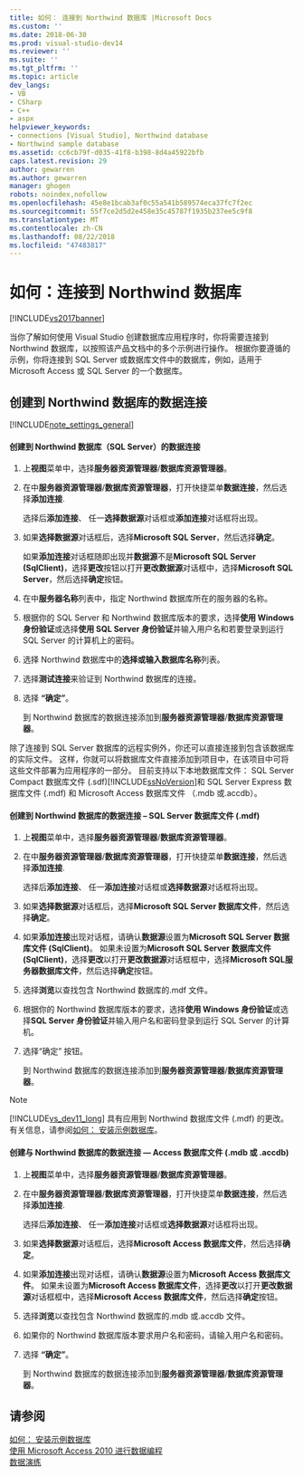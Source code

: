 ```yaml
---
title: 如何： 连接到 Northwind 数据库 |Microsoft Docs
ms.custom: ''
ms.date: 2018-06-30
ms.prod: visual-studio-dev14
ms.reviewer: ''
ms.suite: ''
ms.tgt_pltfrm: ''
ms.topic: article
dev_langs:
- VB
- CSharp
- C++
- aspx
helpviewer_keywords:
- connections [Visual Studio], Northwind database
- Northwind sample database
ms.assetid: cc6cb79f-d035-41f8-b398-8d4a45922bfb
caps.latest.revision: 29
author: gewarren
ms.author: gewarren
manager: ghogen
robots: noindex,nofollow
ms.openlocfilehash: 45e8e1bcab3af0c55a541b589574eca37fc7f2ec
ms.sourcegitcommit: 55f7ce2d5d2e458e35c45787f1935b237ee5c9f8
ms.translationtype: MT
ms.contentlocale: zh-CN
ms.lasthandoff: 08/22/2018
ms.locfileid: "47483817"
---
```

# <a name="how-to-connect-to-the-northwind-database"></a>如何：连接到 Northwind 数据库
[!INCLUDE[vs2017banner](../includes/vs2017banner.md)]

当你了解如何使用 Visual Studio 创建数据库应用程序时，你将需要连接到 Northwind 数据库，以按照该产品文档中的多个示例进行操作。 根据你要遵循的示例，你将连接到  SQL Server 或数据库文件中的数据库，例如，适用于 Microsoft Access 或 SQL Server 的一个数据库。  
  
## <a name="creating-data-connections-to-the-northwind-database"></a>创建到 Northwind 数据库的数据连接  
 [!INCLUDE[note_settings_general](../includes/note-settings-general-md.md)]  
  
#### <a name="to-create-a-data-connection-to-the-northwind-database-sql-server"></a>创建到 Northwind 数据库（SQL Server）的数据连接  
  
1.  上**视图**菜单中，选择**服务器资源管理器**/**数据库资源管理器**。  
  
2.  在中**服务器资源管理器**/**数据库资源管理器**，打开快捷菜单**数据连接**，然后选择**添加连接**.  
  
     选择后**添加连接**、 任一**选择数据源**对话框或**添加连接**对话框将出现。  
  
3.  如果**选择数据源**对话框后，选择**Microsoft SQL Server**，然后选择**确定**。  
  
     如果**添加连接**对话框随即出现并**数据源**不是**Microsoft SQL Server (SqlClient)**，选择**更改**按钮以打开**更改数据源**对话框中，选择**Microsoft SQL Server**，然后选择**确定**按钮。  
  
4.  在中**服务器名称**列表中，指定 Northwind 数据库所在的服务器的名称。  
  
5.  根据你的 SQL Server 和 Northwind 数据库版本的要求，选择**使用 Windows 身份验证**或选择**使用 SQL Server 身份验证**并输入用户名和若要登录到运行 SQL Server 的计算机上的密码。  
  
6.  选择 Northwind 数据库中的**选择或输入数据库名称**列表。  
  
7.  选择**测试连接**来验证到 Northwind 数据库的连接。  
  
8.  选择 **“确定”**。  
  
     到 Northwind 数据库的数据连接添加到**服务器资源管理器**/**数据库资源管理器**。  
  
 除了连接到 SQL Server 数据库的远程实例外，你还可以直接连接到包含该数据库的实际文件。 这样，你就可以将数据库文件直接添加到项目中，在该项目中可将这些文件部署为应用程序的一部分。 目前支持以下本地数据库文件： SQL Server Compact 数据库文件 (.sdf)[!INCLUDE[ssNoVersion](../includes/ssnoversion-md.md)]和 SQL Server Express 数据库文件 (.mdf) 和 Microsoft Access 数据库文件 （.mdb 或.accdb）。  
  
#### <a name="to-create-a-data-connection-to-the-northwind-databasesql-server-database-file-mdf"></a>创建到 Northwind 数据库的数据连接 – SQL Server 数据库文件 (.mdf)  
  
1.  上**视图**菜单中，选择**服务器资源管理器**/**数据库资源管理器**。  
  
2.  在中**服务器资源管理器**/**数据库资源管理器**，打开快捷菜单**数据连接**，然后选择**添加连接**.  
  
     选择后**添加连接**、 任一**添加连接**对话框或**选择数据源**对话框将出现。  
  
3.  如果**选择数据源**对话框后，选择**Microsoft SQL Server 数据库文件**，然后选择**确定**。  
  
4.  如果**添加连接**出现对话框，请确认**数据源**设置为**Microsoft SQL Server 数据库文件 (SqlClient)**。 如果未设置为**Microsoft SQL Server 数据库文件 (SqlClient)**，选择**更改**以打开**更改数据源**对话框框中，选择**Microsoft SQL服务器数据库文件**，然后选择**确定**按钮。  
  
5.  选择**浏览**以查找包含 Northwind 数据库的.mdf 文件。  
  
6.  根据你的 Northwind 数据库版本的要求，选择**使用 Windows 身份验证**或选择**SQL Server 身份验证**并输入用户名和密码登录到运行 SQL Server 的计算机。  
  
7.  选择“确定”  按钮。  
  
     到 Northwind 数据库的数据连接添加到**服务器资源管理器**/**数据库资源管理器**。  
  
> [!NOTE]
>  [!INCLUDE[vs_dev11_long](../includes/vs-dev11-long-md.md)] 具有应用到 Northwind 数据库文件 (.mdf) 的更改。 有关信息，请参阅[如何： 安装示例数据库](../data-tools/how-to-install-sample-databases.md)。  
  
#### <a name="to-create-a-data-connection-to-the-northwind-databaseaccess-database-file-mdb-or-accdb"></a>创建与 Northwind 数据库的数据连接 — Access 数据库文件 (.mdb 或 .accdb)  
  
1.  上**视图**菜单中，选择**服务器资源管理器**/**数据库资源管理器**。  
  
2.  在中**服务器资源管理器**/**数据库资源管理器**，打开快捷菜单**数据连接**，然后选择**添加连接**.  
  
     选择后**添加连接**、 任一**添加连接**对话框或**选择数据源**对话框将出现。  
  
3.  如果**选择数据源**对话框后，选择**Microsoft Access 数据库文件**，然后选择**确定**。  
  
4.  如果**添加连接**出现对话框，请确认**数据源**设置为**Microsoft Access 数据库文件**。 如果未设置为**Microsoft Access 数据库文件**，选择**更改**以打开**更改数据源**对话框框中，选择**Microsoft Access 数据库文件**，然后选择**确定**按钮。  
  
5.  选择**浏览**以查找包含 Northwind 数据库的.mdb 或.accdb 文件。  
  
6.  如果你的 Northwind 数据库版本要求用户名和密码，请输入用户名和密码。  
  
7.  选择 **“确定”**。  
  
     到 Northwind 数据库的数据连接添加到**服务器资源管理器**/**数据库资源管理器**。  
  
## <a name="see-also"></a>请参阅  
 [如何： 安装示例数据库](../data-tools/how-to-install-sample-databases.md)   
 [使用 Microsoft Access 2010 进行数据编程](http://msdn.microsoft.com/library/office/ff965871.aspx)   
 [数据演练](http://msdn.microsoft.com/library/15a88fb8-3bee-4962-914d-7a1f8bd40ec4)